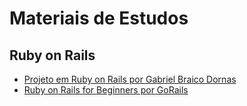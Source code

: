 # Materiais de Estudos

## Ruby on Rails

- [Projeto em Ruby on Rails por Gabriel Braico Dornas](https://youtube.com/playlist?list=PL3IzYsZ_t_15kdAlgK5QK-3VWSBLZtfZf)
- [Ruby on Rails for Beginners por GoRails](https://www.youtube.com/playlist?list=PLm8ctt9NhMNV75T9WYIrA6m9I_uw7vS56)
